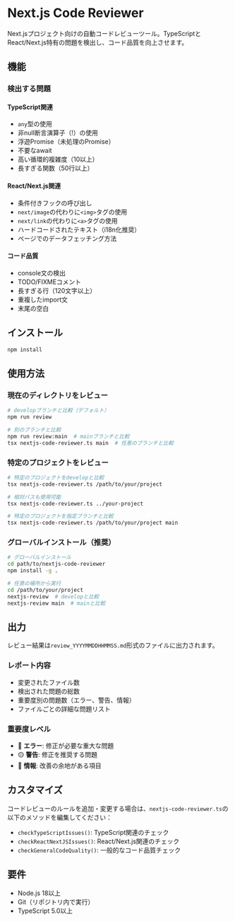 # Next.js Code Reviewer

Next.jsプロジェクト向けの自動コードレビューツール。TypeScriptとReact/Next.js特有の問題を検出し、コード品質を向上させます。

## 機能

### 検出する問題

#### TypeScript関連
- `any`型の使用
- 非null断言演算子（!）の使用
- 浮遊Promise（未処理のPromise）
- 不要なawait
- 高い循環的複雑度（10以上）
- 長すぎる関数（50行以上）

#### React/Next.js関連
- 条件付きフックの呼び出し
- `next/image`の代わりに`<img>`タグの使用
- `next/link`の代わりに`<a>`タグの使用
- ハードコードされたテキスト（i18n化推奨）
- ページでのデータフェッチング方法

#### コード品質
- console文の検出
- TODO/FIXMEコメント
- 長すぎる行（120文字以上）
- 重複したimport文
- 末尾の空白

## インストール

```bash
npm install
```

## 使用方法

### 現在のディレクトリをレビュー
```bash
# developブランチと比較（デフォルト）
npm run review

# 別のブランチと比較
npm run review:main  # mainブランチと比較
tsx nextjs-code-reviewer.ts main  # 任意のブランチと比較
```

### 特定のプロジェクトをレビュー
```bash
# 特定のプロジェクトをdevelopと比較
tsx nextjs-code-reviewer.ts /path/to/your/project

# 相対パスも使用可能
tsx nextjs-code-reviewer.ts ../your-project

# 特定のプロジェクトを指定ブランチと比較
tsx nextjs-code-reviewer.ts /path/to/your/project main
```

### グローバルインストール（推奨）
```bash
# グローバルインストール
cd path/to/nextjs-code-reviewer
npm install -g .

# 任意の場所から実行
cd /path/to/your/project
nextjs-review  # developと比較
nextjs-review main  # mainと比較
```

## 出力

レビュー結果は`review_YYYYMMDDHHMMSS.md`形式のファイルに出力されます。

### レポート内容
- 変更されたファイル数
- 検出された問題の総数
- 重要度別の問題数（エラー、警告、情報）
- ファイルごとの詳細な問題リスト

### 重要度レベル
- 🔴 **エラー**: 修正が必要な重大な問題
- 🟡 **警告**: 修正を推奨する問題
- 🔵 **情報**: 改善の余地がある項目

## カスタマイズ

コードレビューのルールを追加・変更する場合は、`nextjs-code-reviewer.ts`の以下のメソッドを編集してください：

- `checkTypeScriptIssues()`: TypeScript関連のチェック
- `checkReactNextJSIssues()`: React/Next.js関連のチェック
- `checkGeneralCodeQuality()`: 一般的なコード品質チェック

## 要件

- Node.js 18以上
- Git（リポジトリ内で実行）
- TypeScript 5.0以上